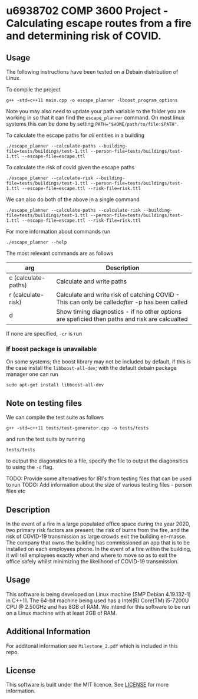 # u6938702 COMP 3600 Project - Calculating escape routes from a fire and determining risk of COVID.

## Usage

The following instructions have been tested on a Debain distribution of Linux.

To compile the project

```
g++ -std=c++11 main.cpp -o escape_planner -lboost_program_options
```

Note you may also need to update your path variable to the folder you are working in so that it can find the `escape_planner` command. On most linux systems this can be done by setting `PATH="$HOME/path/to/file:$PATH"`.

To calculate the escape paths for *all* entities in a building

```
./escape_planner --calculate-paths --building-file=tests/buildings/test-1.ttl --person-file=tests/buildings/test-1.ttl --escape-file=escape.ttl
```

To calculate the risk of covid given the escape paths

```
./escape_planner --calculate-risk --building-file=tests/buildings/test-1.ttl --person-file=tests/buildings/test-1.ttl --escape-file=escape.ttl --risk-file=risk.ttl
```

We can also do both of the above in a single command

```
./escape_planner --calculate-paths --calculate-risk --building-file=tests/buildings/test-1.ttl --person-file=tests/buildings/test-1.ttl --escape-file=escape.ttl --risk-file=risk.ttl
```

<!-- To calculate the escape paths for *specified* entities in a building
```
escape_planner building_x_architectrue.ttl persons_x_building_x.ttl ex:Alice http://example.org/Bob
``` -->

For more information about commands run

```
./escape_planner --help
```

The most relevant commands are as follows

| arg | Description |
| - | - |
| c (calculate-paths) | Calculate and write paths |
| r (calculate-risk) | Calculate and write risk of catching COVID - This can only be called*after* -p has been called |
| d | Show timing diagnostics - if no other options are speficied then paths and risk are calcualted |

If none are specified, `-cr` is run

### If boost package is unavailable

On some systems; the boost library may not be included by default, if this is the case install the `libboost-all-dev`; with the default debain package manager one can run

```
sudo apt-get install libboost-all-dev
```

## Note on testing files

We can compile the test suite as follows

```
g++ -std=c++11 tests/test-generator.cpp -o tests/tests
```

and run the test suite by running

```
tests/tests
```

to output the diagonstics to a file, specify the file to output the diagonsitics to using the `-d` flag.

TODO: Provide some alternatives for IRI's from testing files that can be used to run
TODO: Add information about the size of various testing files - person files etc

## Description

In the event of a fire in a large populated office space during the year 2020, two primary risk factors are present; the risk of burns from the fire, and the risk of COVID-19 transmission as large crowds exit the building en-masse. The company that owns the building has commissioned an app that is to be installed on each employees phone. In the event of a fire within the building, it will tell employees exactly when and where to move so as to exit the office safely whilst minimizing the likelihood of COVID-19 transmission.

## Usage

This software is being developed on Linux machine (SMP Debian 4.19.132-1) in C++11. The 64-bit machine being used has a Intel(R) Core(TM) i5-7200U CPU @ 2.50GHz and has 8GB of RAM. We intend for this software to be run on a Linux machine with at least 2GB of RAM.

## Additional Information

For additonal information see `Milestone_2.pdf` which is included in this repo.

## License

This software is built under the MIT licence. See [LICENSE](https://github.com/jeswr/comp3600-project/edit/master/LICENSE) for more information.
